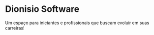 # Dionisio Software

Um espaço para iniciantes e profissionais que buscam evoluir em suas carreiras!
